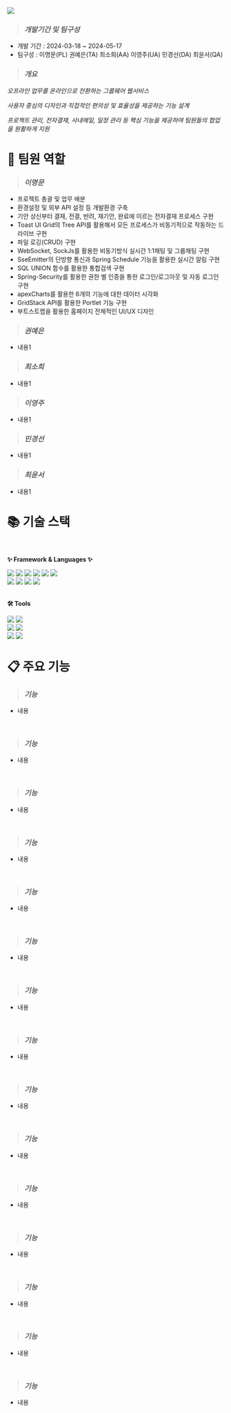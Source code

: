 <img src="https://capsule-render.vercel.app/api?type=waving&color=auto&height=200&section=header&text=ThinkLink&fontSize=100" />

> ### *개발기간 및 팀구성*

- 개발 기간 : 2024-03-18 ~ 2024-05-17
- 팀구성 : 이명문(PL) 권예은(TA) 최소희(AA) 이영주(UA) 민경선(DA) 최윤서(QA)


> ### *개요*

*오프라인 업무를 온라인으로 전환하는 그룹웨어 웹서비스*

*사용자 중심의 디자인과 직접적인 편의성 및 효율성을 제공하는 기능 설계*

*프로젝트 관리, 전자결재, 사내메일, 일정 관리 등 핵심 기능을 제공하여 팀원들의 협업을 원활하게 지원*

# 👥 팀원 역할
> ### *이명문*
- 프로젝트 총괄 및 업무 배분
- 환경설정 및 외부 API 설정 등 개발환경 구축
- 기안 상신부터 결재, 전결, 반려, 재기안, 완료에 이르는 전자결재 프로세스 구현
- Toast UI Grid의 Tree API를 활용해서 모든 프로세스가 비동기적으로 작동하는 드라이브 구현
- 파일 로깅(CRUD) 구현
- WebSocket, SockJs를 활용한 비동기방식 실시간 1:1채팅 및 그룹채팅 구현
- SseEmitter의 단방향 통신과 Spring Schedule 기능을 활용한 실시간 알림 구현
- SQL UNION 함수를 활용한 통합검색 구현
- Spring-Security를 활용한 권한 별 인증을 통한 로그인/로그아웃 및 자동 로그인 구현
- apexCharts를 활용한 6개의 기능에 대한 데이터 시각화
- GridStack API를 활용한 Portlet 기능 구현
- 부트스트랩을 활용한 홈페이지 전체적인 UI/UX 디자인
> ### *권예은*
- 내용1
> ### *최소희*
- 내용1
> ### *이영주*
- 내용1
> ### *민경선*
- 내용1
> ### *최윤서*
- 내용1
  

# 📚 기술 스택
<br/>
<div align="">
	<p><strong>✨ Framework & Languages ✨</strong></p>
	<img src="https://img.shields.io/badge/Java-007396?style=flat&logo=Conda-Forge&logoColor=white" />
	<img src="https://img.shields.io/badge/HTML5-E34F26?style=flat&logo=HTML5&logoColor=white" />
	<img src="https://img.shields.io/badge/CSS3-1572B6?style=flat&logo=CSS3&logoColor=white" />
	<img src="https://img.shields.io/badge/JavaScript-F7DF1E?style=flat&logo=JavaScript&logoColor=white" />
	<img src="https://img.shields.io/badge/jQuery-0769AD?style=flat&logo=jQuery&logoColor=white" />
	<img src="https://img.shields.io/badge/JSON-000000?style=flat&logo=Json&logoColor=white" />
	<br>
	<img src="https://img.shields.io/badge/Spring-6DB33F?style=flat&logo=Spring&logoColor=white" />
	<img src="https://img.shields.io/badge/SpringSecurity-6DB33F?style=flat&logo=Springsecurity&logoColor=white" />
	<img src="https://img.shields.io/badge/Bootstrap-7952B3?style=flat&logo=Bootstrap&logoColor=white" 
	<br>
	<img src="https://img.shields.io/badge/Oracle-F80000?style=flat&logo=Oracle&logoColor=white" />
</div>
<br>
<div align=>
	<p><strong>🛠️ Tools</strong></p>
	<img src="https://img.shields.io/badge/Eclipse%20IDE-2C2255?style=flat&logo=EclipseIDE&logoColor=white" />
	<img src="https://img.shields.io/badge/Visual%20Studio%20Code-007ACC?style=flat&logo=VisualStudioCode&logoColor=white" />
	<br>
	<img src="https://img.shields.io/badge/Tomcat-F8DC75?style=flat&logo=ApacheTomcat&logoColor=white" />
	<img src="https://img.shields.io/badge/Maven-C71A36?style=flat&logo=Apachemaven&logoColor=white" />
	<br>
	<img src="https://img.shields.io/badge/Redmine-B32024?style=flat&logo=Redmine&logoColor=white" />
	<img src="https://img.shields.io/badge/SVN-809CC9?style=flat&logo=Subversion&logoColor=white" />
</div>

# 📋 주요 기능

> ### *기능*
- 내용
 
  <br>
> ### *기능*
- 내용
  
  <br>
> ### *기능*
- 내용

  <br>
> ### *기능*
- 내용

  <br>
> ### *기능*
- 내용

  <br>
> ### *기능*
- 내용

  <br>
> ### *기능*
- 내용

  <br>
> ### *기능*
- 내용

  <br>
> ### *기능*
- 내용
  
  <br>
> ### *기능*
- 내용

  <br>
> ### *기능*
- 내용

  <br>
> ### *기능*
- 내용

  <br>
> ### *기능*
- 내용

  <br>
> ### *기능*
- 내용

  <br>
> ### *기능*
- 내용
